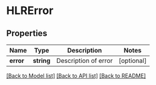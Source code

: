 # HLRError

## Properties
Name | Type | Description | Notes
------------ | ------------- | ------------- | -------------
**error** | **string** | Description of error | [optional] 

[[Back to Model list]](../README.md#documentation-for-models) [[Back to API list]](../README.md#documentation-for-api-endpoints) [[Back to README]](../README.md)


